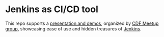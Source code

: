 # Jenkins as CI/CD tool

This repo supports a [presentation and demos](https://youtu.be/OVYCliwJnbc), organized by [CDF Meetup group](https://www.meetup.com/CD-Foundation-Online), showcasing ease of use and hidden treasures of [Jenkins](https://www.jenkins.io/).
